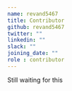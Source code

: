 ```yaml
---
name: revand5467
title: Contributor
github: revand5467
twitter: ""
linkedin: ""
slack: ""
joining_date: ""
role : contributor
---
```


Still waiting for this
